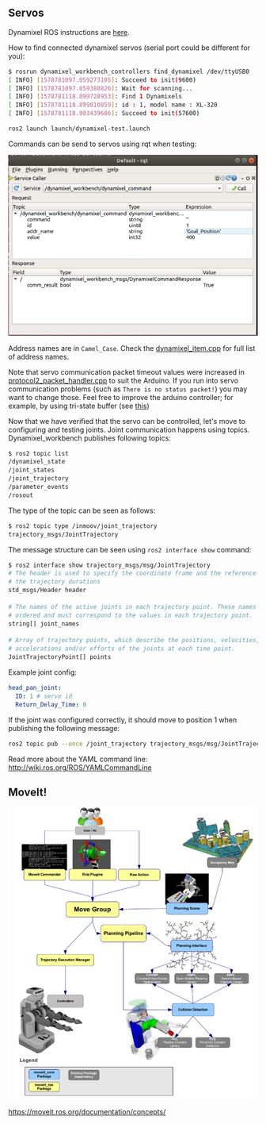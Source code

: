 
## Servos

Dynamixel ROS instructions are [here](http://emanual.robotis.com/docs/en/software/dynamixel/dynamixel_workbench/).

How to find connected dynamixel servos (serial port could be different for you):

```sh
$ rosrun dynamixel_workbench_controllers find_dynamixel /dev/ttyUSB0
[ INFO] [1578781097.059273105]: Succeed to init(9600)
[ INFO] [1578781097.059380826]: Wait for scanning...
[ INFO] [1578781118.899728953]: Find 1 Dynamixels
[ INFO] [1578781118.899810859]: id : 1, model name : XL-320
[ INFO] [1578781118.903439606]: Succeed to init(57600)
```

```sh
ros2 launch launch/dynamixel-test.launch
```

Commands can be send to servos using rqt when testing:

![](../img/rqt_servo.PNG)

Address names are in `Camel_Case`.
Check the [dynamixel_item.cpp](https://github.com/ROBOTIS-GIT/dynamixel-workbench/blob/master/dynamixel_workbench_toolbox/src/dynamixel_workbench_toolbox/dynamixel_item.cpp) for full list of address names.

Note that servo communication packet timeout values were increased in [protocol2_packet_handler.cpp](src/DynamixelSDK/ros/src/dynamixel_sdk/protocol2_packet_handler.cpp)
to suit the Arduino. If you run into servo communication problems (such as `There is no status packet!`) you may want to change those.
Feel free to improve the arduino controller; for example,
by using tri-state buffer (see [this](https://robottini.altervista.org/dynamixel-ax-12a-and-arduino-how-to-use-the-serial-port))

Now that we have verified that the servo can be controlled,
let's move to configuring and testing joints.
Joint communication happens using topics.
Dynamixel_workbench
publishes following topics:

```sh
$ ros2 topic list
/dynamixel_state
/joint_states
/joint_trajectory
/parameter_events
/rosout
```

The type of the topic can be seen as follows:
```sh
$ ros2 topic type /inmoov/joint_trajectory
trajectory_msgs/JointTrajectory
```

The message structure can be seen using `ros2 interface show` command:
```sh
$ ros2 interface show trajectory_msgs/msg/JointTrajectory
# The header is used to specify the coordinate frame and the reference time for
# the trajectory durations
std_msgs/Header header

# The names of the active joints in each trajectory point. These names are
# ordered and must correspond to the values in each trajectory point.
string[] joint_names

# Array of trajectory points, which describe the positions, velocities,
# accelerations and/or efforts of the joints at each time point.
JointTrajectoryPoint[] points
```

Example joint config:

```yaml
head_pan_joint:
  ID: 1 # servo id
  Return_Delay_Time: 0
```

If the joint was configured correctly, it should move to position 1
when publishing the following message:

```sh
ros2 topic pub --once /joint_trajectory trajectory_msgs/msg/JointTrajectory "{joint_names: [\"head_pan_joint\"], points: [{positions: [1], velocities: [1], accelerations: [1], effort: [1], time_from_start: {sec: 0, nanosec: 0}  }]}"
```

Read more about the YAML command line:
http://wiki.ros.org/ROS/YAMLCommandLine

## MoveIt!

![](./../img/moveit_pipeline.png)

https://moveit.ros.org/documentation/concepts/
